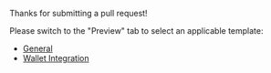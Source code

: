Thanks for submitting a pull request!

Please switch to the "Preview" tab to select an applicable template:

- [General](?template=general.md)
- [Wallet Integration](?template=wallet-integration.md)
